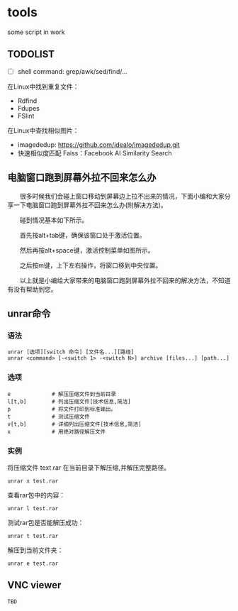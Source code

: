 # tools
some script in work


## TODOLIST
- [ ] shell command: grep/awk/sed/find/...


在Linux中找到重复文件：
* Rdfind
* Fdupes
* FSlint


在Linux中查找相似图片：
* imagededup: https://github.com/idealo/imagededup.git
* 快速相似度匹配 Faiss：Facebook AI Similarity Search



## 电脑窗口跑到屏幕外拉不回来怎么办
　　很多时候我们会碰上窗口移动到屏幕边上拉不出来的情况，下面小编和大家分享一下电脑窗口跑到屏幕外拉不回来怎么办(附解决方法)。

　　碰到情况基本如下所示。

　　首先按alt+tab键，确保该窗口处于激活位置。

　　然后再按alt+space键，激活控制菜单如图所示。

　　之后按m键，上下左右操作，将窗口移到中央位置。

　　以上就是小编给大家带来的电脑窗口跑到屏幕外拉不回来的解决方法，不知道有没有帮助到您。


## unrar命令
### 语法
```
unrar [选项][switch 命令] [文件名...][路径]
unrar <command> [-<switch 1> -<switch N>] archive [files...] [path...]
```

### 选项
```
e             # 解压压缩文件到当前目录
l[t,b]        # 列出压缩文件[技术信息,简洁]
p             # 将文件打印到标准输出。
t             # 测试压缩文件
v[t,b]        # 详细列出压缩文件[技术信息,简洁]
x             # 用绝对路径解压文件
```

### 实例
将压缩文件 text.rar 在当前目录下解压缩,并解压完整路径。
```
unrar x test.rar
```
查看rar包中的内容：
```
unrar l test.rar
```
测试rar包是否能解压成功：
```
unrar t test.rar
```
解压到当前文件夹：
```
unrar e test.rar
```
## VNC viewer
```
TBD
```
